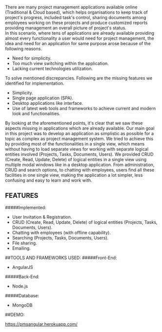 There are many project management applications available online (Traditional & Cloud based), which helps organisations to keep track of project's progress, included task's control, sharing documents among employees working on these projects and produce customized reports providing management an overall picture of project's status.<br>
In this scenario, where tens of applications are already available providing almost every functionality a user would need for project management, the idea and need for an application for same purpose arose because of the following reasons.

* Need for simplicity.
* Too much view switching within the application.
* Lacking current technologies utilization.

To solve mentioned discrepancies. Following are the missing features we identified for implementation.

* Simplicity.
* Single page application (SPA).
* Desktop applications like interface.
* Use of latest web tools and frameworks to achieve current and modern look and functionalities.

By looking at the aforementioned points, it's clear that we saw these aspects missing in applications which are already available. Our main goal in this project was to develop an application as simplistic as possible for a topic as complex as project management system. We tried to achieve this by providing most of the functionalities in a single view, which means without having to load separate views for working with separate logical entities involved (Projects, Tasks, Documents, Users). We provided CRUD (Create, Read, Update, Delete) of logical entities in a single view using multiple modal windows like in a desktop application. From administration, CRUD and search options, to chatting with employees, users find all these facilities in one single view, making the application a lot simpler, less confusing and easy to learn and work with.

## FEATURES
#####Implemented:

* User Invitation & Registration.
* CRUD (Create, Read, Update, Delete) of logical entities (Projects, Tasks, Documents, Users).
* Chatting with employees (with offline capability).
* Searching (Projects, Tasks, Documents, Users).
* File sharing.
* Emailing.

##TOOLS AND FRAMEWORKS USED:
#####Front-End:
* AngularJS

#####Back-End:
* Node.js

#####Database:
* MongoDB

##DEMO:

https://pmsangular.herokuapp.com/
